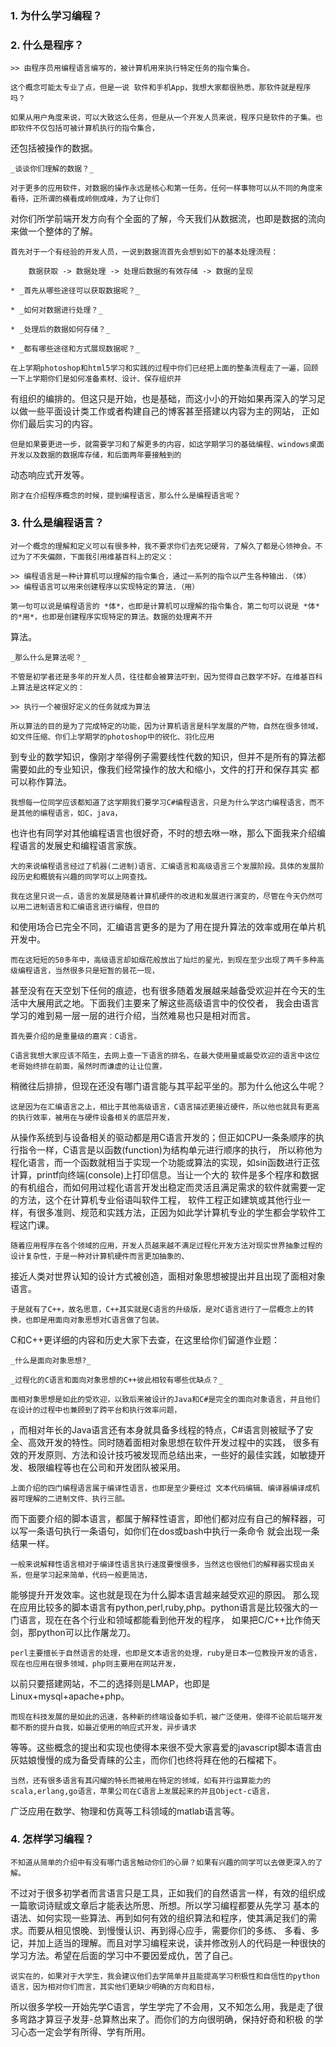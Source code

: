 ### 1. 为什么学习编程？

### 2. 什么是程序？

    >> 由程序员用编程语言编写的，被计算机用来执行特定任务的指令集合。
	
    这个概念可能太专业了点，但是一说 软件和手机App，我想大家都很熟悉，那软件就是程序吗？
    
    如果从用户角度来说，可以大致这么任务，但是从一个开发人员来说，程序只是软件的子集。也即软件不仅包括可被计算机执行的指令集合，
还包括被操作的数据。

    _谈谈你们理解的数据？_
    
    对于更多的应用软件，对数据的操作永远是核心和第一任务。任何一样事物可以从不同的角度来看待，正所谓的横看成岭侧成峰，为了让你们
对你们所学前端开发方向有个全面的了解，今天我们从数据流，也即是数据的流向来做一个整体的了解。

    首先对于一个有经验的开发人员，一说到数据流首先会想到如下的基本处理流程：
    
        数据获取 -> 数据处理 -> 处理后数据的有效存储 -> 数据的呈现
        
    * _首先从哪些途径可以获取数据呢？_
    
    * _如何对数据进行处理？_
    
    * _处理后的数据如何存储？_
    
    * _都有哪些途径和方式展现数据呢？_
    
    在上学期photoshop和html5学习和实践的过程中你们已经把上面的整条流程走了一遍，回顾一下上学期你们是如何准备素材、设计、保存组织并
有组织的编排的。但这只是开始，也是基础，而这小小的开始如果再深入的学习足以做一些平面设计类工作或者构建自己的博客甚至搭建以内容为主的网站，
正如你们最后实习的内容。

    但是如果要更进一步，就需要学习和了解更多的内容，如这学期学习的基础编程、windows桌面开发以及数据的数据库存储，和后面两年要接触到的
动态响应式开发等。

    刚才在介绍程序概念的时候，提到编程语言，那么什么是编程语言呢？


### 3. 什么是编程语言？

    对一个概念的理解和定义可以有很多种，我不要求你们去死记硬背，了解久了都是心领神会。不过为了不失偏颇，下面我引用维基百科上的定义：
    
    >> 编程语言是一种计算机可以理解的指令集合，通过一系列的指令以产生各种输出.（体）
    >> 编程语言可以用来创建程序以实现特定的算法.（用）

    第一句可以说是编程语言的 *体*，也即是计算机可以理解的指令集合，第二句可以说是 *体*的*用*，也即是创建程序实现特定的算法。数据的处理离不开
算法。

    _那么什么是算法呢？_
    
    不管是初学者还是多年的开发人员，往往都会被算法吓到，因为觉得自己数学不好。在维基百科上算法是这样定义的：
    
    >> 执行一个被很好定义的任务就成为算法
    
    所以算法的目的是为了完成特定的功能，因为计算机语言是科学发展的产物，自然在很多领域，如文件压缩、你们上学期学的photoshop中的锐化、羽化应用
到专业的数学知识，像刚才举得例子需要线性代数的知识，但并不是所有的算法都需要如此的专业知识，像我们经常操作的放大和缩小，文件的打开和保存其实
都可以称作算法。

    我想每一位同学应该都知道了这学期我们要学习C#编程语言，只是为什么学这门编程语言，而不是其他的编程语言，如C，java，
也许也有同学对其他编程语言也很好奇，不时的想去咻一咻，那么下面我来介绍编程语言的发展史和编程语言家族。

    大的来说编程语言经过了机器(二进制)语言、汇编语言和高级语言三个发展阶段。具体的发展阶段历史和概貌有兴趣的同学可以上网查找。

    我在这里只说一点，语言的发展是随着计算机硬件的改进和发展进行演变的，尽管在今天仍然可以用二进制语言和汇编语言进行编程，但目的
和使用场合已完全不同，汇编语言更多的是为了用在提升算法的效率或用在单片机开发中。

    而在这短短的50多年中，高级语言却如烟花般放出了灿烂的星光，到现在至少出现了两千多种高级编程语言，当然很多只是短暂的昙花一现，
甚至没有在天空划下任何的痕迹，也有很多随着发展越来越备受欢迎并在今天的生活中大展用武之地。下面我们主要来了解这些高级语言中的佼佼者，
我会由语言学习的难到易一层一层的进行介绍，当然难易也只是相对而言。

    首先要介绍的是重量级的嘉宾：C语言。
    
    C语言我想大家应该不陌生，去网上查一下语言的排名，在最大使用量或最受欢迎的语言中这位老哥始终排在前面，虽然时而谦虚的让让位置，
稍微往后排排，但现在还没有哪门语言能与其平起平坐的。那为什么他这么牛呢？

    这是因为在汇编语言之上，相比于其他高级语言，C语言描述更接近硬件，所以他也就具有更高的执行效率，被用在与硬件设备相关的底层开发，
从操作系统到与设备相关的驱动都是用C语言开发的；但正如CPU一条条顺序的执行指令一样，C语言是以函数(function)为结构单元进行顺序的执行，
所以称他为程化语言，而一个函数就相当于实现一个功能或算法的实现，如sin函数进行正弦计算，printf向终端(console)上打印信息。当让一个大的
软件是多个程序和数据的有机组合，而如何用过程化语言开发出稳定而灵活且满足需求的软件就需要一定的方法，这个在计算机专业俗语叫软件工程，
软件工程正如建筑或其他行业一样，有很多准则、规范和实践方法，正因为如此学计算机专业的学生都会学软件工程这门课。

    随着应用程序在各个领域的应用，开发人员越来越不满足过程化开发方法对现实世界抽象过程的设计复杂性，于是一种对计算机硬件而言更加抽象的、
接近人类对世界认知的设计方式被创造，面相对象思想被提出并且出现了面相对象语言。

    于是就有了C++，故名思意，C++其实就是C语言的升级版，是对C语言进行了一层概念上的转换，也即是用面向对象思想对C语言做了包装。
C和C++更详细的内容和历史大家下去查，在这里给你们留道作业题：

    _什么是面向对象思想?_
    
    _过程化的C语言和面向对象思想的C++彼此相较有哪些优缺点？_
    
    面相对象思想是如此的受欢迎，以致后来被设计的Java和C#是完全的面向对象语言，并且他们在设计的过程中也兼顾到了跨平台和执行效率问题，
，而相对年长的Java语言还有本身就具备多线程的特点，C#语言则被赋予了安全、高效开发的特性。同时随着面相对象思想在软件开发过程中的实践，
很多有效的开发原则、方法和设计技巧被发现而总结出来，一些好的最佳实践，如敏捷开发、极限编程等也在公司和开发团队被采用。

    上面介绍的四门编程语言属于编译性语言，也即是至少要经过 文本代码编辑、编译器编译成机器可理解的二进制文件、执行三部。
而下面要介绍的脚本语言，都属于解释性语言，即他们都对应有自己的解释器，可以写一条语句执行一条语句，如你们在dos或bash中执行一条命令
就会出现一条结果一样。

    一般来说解释性语言相对于编译性语言执行速度要慢很多，当然这也很他们的解释器实现由关系，但是学习起来简单，代码一般更简洁，
能够提升开发效率。这也就是现在为什么脚本语言越来越受欢迎的原因。
那么现在应用比较多的脚本语言有python,perl,ruby,php。python语言是比较强大的一门语言，现在在各个行业和领域都能看到他开发的程序，
如果把C/C++比作倚天剑，那python可以比作屠龙刀。

    perl主要擅长于自然语言的处理，也即是文本语言的处理，ruby是日本一位教授开发的语言，现在也应用在很多领域，php则主要用在网站开发，
以前只要搭建网站，不二的选择则是LMAP，也即是Linux+mysql+apache+php。

    而现在科技发展的是如此的迅速，各种新的终端设备如手机，被广泛使用，使得不论前后端开发都不断的提升自我，如最近使用的响应式开发，异步请求
等等。这些概念的提出和实现也使得本来很不受大家喜爱的javascript脚本语言由灰姑娘慢慢的成为备受青睐的公主，而你们也终将拜在他的石榴裙下。

    当然，还有很多语言有其闪耀的特长而被用在特定的领域，如有并行运算能力的scala,erlang,go语言，苹果公司在C语言上发展起来的并且Object-c语言，
广泛应用在数学、物理和仿真等工科领域的matlab语言等。
    
 
 ### 4. 怎样学习编程？
 
    不知道从简单的介绍中有没有哪门语言触动你们的心扉？如果有兴趣的同学可以去做更深入的了解。
 不过对于很多初学者而言语言只是工具，正如我们的自然语言一样，有效的组织成一篇歌词诗赋或文章后才能表达所思、所想。所以学习编程都要从先学习
 基本的语法、如何实现一些算法、再到如何有效的组织算法和程序，使其满足我们的需求。而要从相见恨晚、到慢慢认识、再到得心应手，需要你们的多练、
 多看、多记，并加上适当的理解。而且对学习编程来说，读并修改别人的代码是一种很快的学习方法。希望在后面的学习中不要因爱成仇，苦了自己。
 
    说实在的，如果对于大学生，我会建议他们去学简单并且能提高学习积极性和自信性的python语言，因为相对你们而言，其实他们更缺少明确的方向和目标，
 所以很多学校一开始先学C语言，学生学完了不会用，又不知怎么用，我是走了很多弯路才算豆子发芽-总算熬出来了。而你们的方向很明确，保持好奇和积极
 的学习心态一定会学有所得、学有所用。

 
 
